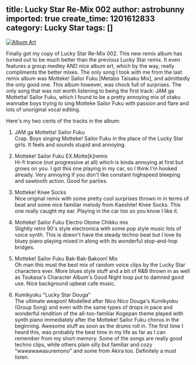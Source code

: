 title: Lucky Star Re-Mix 002
author: astrobunny
imported: true
create_time: 1201612833
category: Lucky Star
tags: []
---
 [![Album Art](wp-uploads/2008/01/luckystarremix2.thumbnail.png)](/images/wp-uploads/2008/01/luckystarremix2.png "Album Art")  
  
Finally got my copy of Lucky Star Re-Mix 002. This new remix album has turned out to be much better than the previous Lucky Star remix. It even features a group medley AND nice album art, which by the way, really compliments the better mixes. The only song I took with me from the last remix album was Motteke! Sailor Fuku [Metabo Taisaku Mix], and admittedly the only good one. This album however, was chock full of surprises. The only song that was not worth listening to being the first track: JAM ga Mottetta! Sailor Fuku, which I found to be a pretty annoying mix of otaku wannabe boys trying to sing Motteke Sailor Fuku with passion and flare and lots of unoriginal vocal editing.  
  
Here's my two cents of the tracks in the album:  
  
1. JAM ga Mottetta! Sailor Fuku  
Crap. Boys singing Motteke! Sailor Fuku in the place of the Lucky Star girls. It feels and sounds stupid and annoying.  
  
2. Motteke! Sailor Fuku EX.Motte[k]remix  
Hi-fi trance (not progressive at all) which is kinda annoying at first but grows on you. I got this one playing in my car, so I think I'm hooked already. Very annoying if you don't like constant highspeed bleeping and sawtooth action. Good for parties.  
  
3. Motteke! Knee Socks  
Nice original remix with some pretty cool surprises thrown in in terms of beat and some nice familiar melody from Kaeshite! Knee Socks. This one really caught my ear. Playing in the car too so you know I like it.  
  
4. Motteke! Sailor Fuku Electro Otome Chikku mix  
Slightly retro 90's style electronica with some pop style music lots of voice synth. This is doesn't have the steady techno beat but I love its bluey piano playing mixed in along with its wonderful stop-and-hop bridges.  
  
5. Motteke! Sailor Fuku Bak-Bak-Bakoon! Mix  
Oh man this must the best mix of random voice clips by the Lucky Star characters ever. More blues style stuff and a bit of R&B thrown in as well as Tsukasa's Character Album's Good Night loop put to damned good use. Nice background upbeat cafe music.  
  
6. Kumikyoku "Lucky Star Douga"  
The ultimate weapon! Modelled after Nico Nico Douga's Kumikyoku (Group Song) and even with the same types of drops in pace and wonderful rendition of the all-too-familiar Kogepan theme played with synth piano immediately after the Motteke! Sailor Fuku chorus in the beginning. Awesome stuff as soon as the drums roll in. The first time I heard this, was probably the best time in my life as far as I can remember from my short memory. Some of the songs are really good techno clips, while others plain silly but familiar and cozy "wawawawasuremono" and some from Akira too. Definitely a must listen.